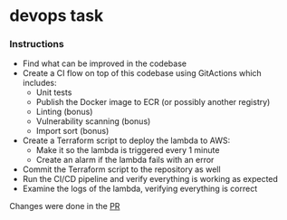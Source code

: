 # devops task

### Instructions
- Find what can be improved in the codebase
- Create a CI flow on top of this codebase using GitActions which includes:
  - Unit tests
  - Publish the Docker image to ECR (or possibly another registry)
  - Linting (bonus)
  - Vulnerability scanning (bonus)
  - Import sort (bonus)
- Create a Terraform script to deploy the lambda to AWS:
  - Make it so the lambda is triggered every 1 minute
  - Create an alarm if the lambda fails with an error
- Commit the Terraform script to the repository as well
- Run the CI/CD pipeline and verify everything is working as expected
- Examine the logs of the lambda, verifying everything is correct

Changes were done in the [PR](https://github.com/PavelGural/aws-lambda-deploy/pull/1)
